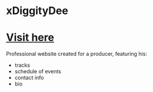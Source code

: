 # xDiggityDee 
# [Visit here](https://xdiggitydee-port.netlify.app/index.html)

Professional website created for a producer, featuring his:
  * tracks
  * schedule of events
  * contact info
  * bio

